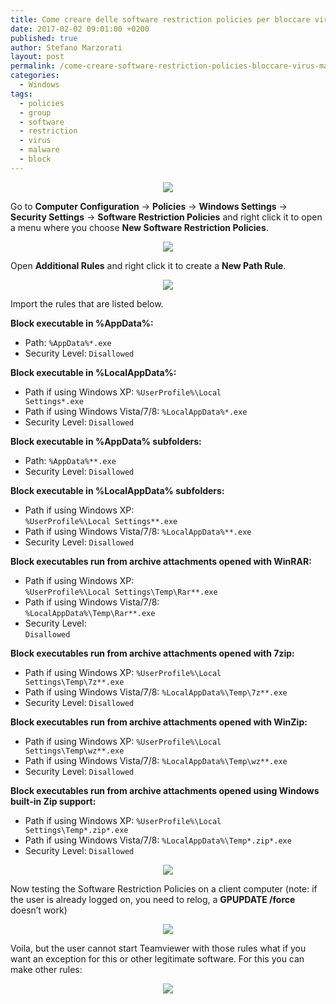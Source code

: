 ```yaml
---
title: Come creare delle software restriction policies per bloccare virus e malware
date: 2017-02-02 09:01:00 +0200
published: true
author: Stefano Marzorati
layout: post
permalink: /come-creare-software-restriction-policies-bloccare-virus-malware/
categories:
  - Windows
tags:
  - policies
  - group
  - software
  - restriction
  - virus
  - malware
  - block
---
```

<p align="center">
  <img src="https://c1.staticflickr.com/1/649/32661969245_4612f0d63f_o.png">
</p>

Go to **Computer Configuration** -> **Policies** -> **Windows Settings** -> **Security Settings** -> **Software Restriction Policies** and right click it to open a menu where you choose **New Software Restriction Policies**.   

<p align="center">
  <img src="https://c1.staticflickr.com/1/727/32661969305_d01cffcd59_o.png">
</p>

Open **Additional Rules** and right click it to create a **New Path Rule**.   

<p align="center">
  <img src="https://c1.staticflickr.com/1/609/32661969365_4bb494b7b5_o.png">
</p>

Import the rules that are listed below.

**Block executable in %AppData%:**   

* Path:
<code>%AppData%*.exe</code>
* Security Level:
<code>Disallowed</code>

**Block executable in %LocalAppData%:**   

* Path if using Windows XP:
<code>%UserProfile%\Local Settings\*.exe</code>
* Path if using Windows Vista/7/8:
<code>%LocalAppData%\*.exe</code>
* Security Level:
<code>Disallowed</code>

**Block executable in %AppData% subfolders:**   

* Path:
<code>%AppData%\*\*.exe</code>
* Security Level:
<code>Disallowed</code>

**Block executable in %LocalAppData% subfolders:**   

* Path if using Windows XP:   
<code>%UserProfile%\Local Settings\*\*.exe</code>
* Path if using Windows Vista/7/8:
<code>%LocalAppData%\*\*.exe</code>
* Security Level:
<code>Disallowed</code>

**Block executables run from archive attachments opened with WinRAR:**   

* Path if using Windows XP:   
<code>%UserProfile%\Local Settings\Temp\Rar*\*.exe</code>
* Path if using Windows Vista/7/8:   
<code>%LocalAppData%\Temp\Rar*\*.exe</code>
* Security Level:   
<code>Disallowed</code>

**Block executables run from archive attachments opened with 7zip:**   

* Path if using Windows XP:
<code>%UserProfile%\Local Settings\Temp\7z*\*.exe</code>
* Path if using Windows Vista/7/8:
<code>%LocalAppData%\Temp\7z*\*.exe</code>
* Security Level:
<code>Disallowed</code>

**Block executables run from archive attachments opened with WinZip:**   

* Path if using Windows XP:
<code>%UserProfile%\Local Settings\Temp\wz*\*.exe</code>
* Path if using Windows Vista/7/8:
<code>%LocalAppData%\Temp\wz*\*.exe</code>
* Security Level:
<code>Disallowed</code>

**Block executables run from archive attachments opened using Windows built-in Zip support:**   

* Path if using Windows XP:
<code>%UserProfile%\Local Settings\Temp\*.zip\*.exe</code>
* Path if using Windows Vista/7/8:
<code>%LocalAppData%\Temp\*.zip\*.exe</code>
* Security Level:
<code>Disallowed</code>

<p align="center">
  <img src="https://c1.staticflickr.com/1/454/32508764552_3d5d03c1d9_o.png">
</p>

Now testing the Software Restriction Policies on a client computer (note: if the user is already logged on, you need to relog, a **GPUPDATE /force** doesn’t work)   

<p align="center">
  <img src="https://c1.staticflickr.com/1/509/32621270536_649985f08f_o.png">
</p>

Voila, but the user cannot start Teamviewer with those rules what if you want an exception for this or other legitimate software. For this you can make other rules:   

<p align="center">
  <img src="https://c1.staticflickr.com/1/518/32621270596_3a6baf16d9_o.png">
</p>

